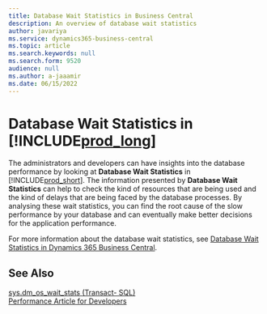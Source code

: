 ```yaml
---
title: Database Wait Statistics in Business Central
description: An overview of database wait statistics
author: javariya
ms.service: dynamics365-business-central
ms.topic: article
ms.search.keywords: null
ms.search.form: 9520
audience: null
ms.author: a-jaaamir
ms.date: 06/15/2022
---
```

# <a name="database-wait-statistics-in-"></a><a name="database-wait-statistics-in-"></a>Database Wait Statistics in [!INCLUDE[prod_long](includes/prod_long.md)]

The administrators and developers can have insights into the database performance by looking at **Database Wait Statistics** in [!INCLUDE[prod_short](includes/prod_short.md)]. The information presented by **Database Wait Statistics** can help to check the kind of resources that are being used and the kind of delays that are being faced by the database processes. By analysing these wait statistics, you can find the root cause of the slow performance by your database and can eventually make better decisions for the application performance.

For more information about the database wait statistics, see [Database Wait Statistics in Dynamics 365 Business Central](/dynamics365/business-central/dev-itpro/administration/database-wait-statistics).

## <a name="see-also"></a><a name="see-also"></a>See Also

[sys.dm_os_wait_stats (Transact- SQL)](/sql/relational-databases/system-dynamic-management-views/sys-dm-os-wait-stats-transact-sql)  
[Performance Article for Developers](/dynamics365/business-central/dev-itpro/performance/performance-developer)

